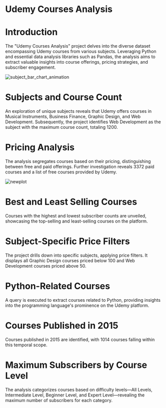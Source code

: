# Udemy Courses Analysis

# Introduction
The "Udemy Courses Analysis" project delves into the diverse dataset encompassing Udemy courses from various subjects. Leveraging Python and essential data analysis libraries such as Pandas, the analysis aims to extract valuable insights into course offerings, pricing strategies, and subscriber engagement.

![subject_bar_chart_animation](https://github.com/user-attachments/assets/c310945d-05c0-4d6f-a067-3b13ef26482b)

# Subjects and Course Count
An exploration of unique subjects reveals that Udemy offers courses in Musical Instruments, Business Finance, Graphic Design, and Web Development. Subsequently, the project identifies Web Development as the subject with the maximum course count, totaling 1200.

# Pricing Analysis
The analysis segregates courses based on their pricing, distinguishing between free and paid offerings. Further investigation reveals 3372 paid courses and a list of free courses provided by Udemy.

![newplot](https://github.com/user-attachments/assets/944f7107-f243-4d57-bfb6-3171d2fa0d8e)


# Best and Least Selling Courses
Courses with the highest and lowest subscriber counts are unveiled, showcasing the top-selling and least-selling courses on the platform.

# Subject-Specific Price Filters
The project drills down into specific subjects, applying price filters. It displays all Graphic Design courses priced below 100 and Web Development courses priced above 50.

# Python-Related Courses
A query is executed to extract courses related to Python, providing insights into the programming language's prominence on the Udemy platform.

# Courses Published in 2015
Courses published in 2015 are identified, with 1014 courses falling within this temporal scope.

# Maximum Subscribers by Course Level
The analysis categorizes courses based on difficulty levels—All Levels, Intermediate Level, Beginner Level, and Expert Level—revealing the maximum number of subscribers for each category.

